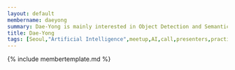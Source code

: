 ```yaml
---
layout: default
membername: daeyong
summary: Dae-Yong is mainly interested in Object Detection and Semantic Segmentation in Computer Vision and Artificial Intelligence. Currently, he is working on part of Advanced Driving Assistant System and Autonomous Driving System.
title: Dae-Yong
tags: [Seoul,"Artificial Intelligence",meetup,AI,call,presenters,practioners,"Machine Learning",Korea,Gangnam,"Dae-Yong"]
---
```


{% include membertemplate.md %}
